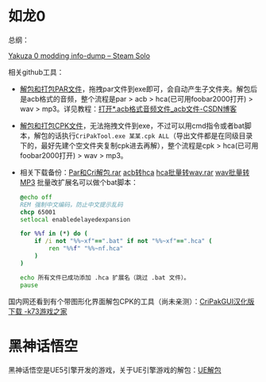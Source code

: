 # 如龙0

总纲：

[Yakuza 0 modding info-dump – Steam Solo](https://steamsolo.com/guide/yakuza-0-modding-info-dump-yakuza-0/)

相关github工具：

- [解包和打包PAR文件](https://github.com/gibbed/Gibbed.Yakuza0)，拖拽par文件到exe即可，会自动产生子文件夹。解包后是acb格式的音频，整个流程是par > acb > hca(已可用foobar2000打开) > wav > mp3。详见教程：[打开*.acb格式音频文件_acb文件-CSDN博客](https://blog.csdn.net/qq_41978159/article/details/100743190)

- [解包和打包CPK文件](https://github.com/esperknight/CriPakTools)，无法拖拽文件到exe，不过可以用cmd指令或者bat脚本，解包的话执行`CriPakTool.exe 某某.cpk ALL`（导出文件都是在同级目录下的，最好先建个空文件夹复制cpk进去再解），整个流程是cpk > hca(已可用foobar2000打开) > wav > mp3。

- 相关下载备份：[Par和Cri解包.rar](./Par和Cri解包.rar)   [acb转hca](https://sourceforge.net/projects/vgmtoolbox/)   [hca批量转wav.rar](./hca批量转wav.rar)   [wav批量转MP3](./C#_批量wav转MP3导入Nuget包.md)
  批量改扩展名可以做个bat脚本：

  ```bat
  @echo off
  REM 强制中文编码，防止中文提示乱码
  chcp 65001
  setlocal enabledelayedexpansion
  
  for %%f in (*) do (
      if /i not "%%~xf"==".bat" if not "%%~xf"==".hca" (
          ren "%%f" "%%~nf.hca"
      )
  )
  
  echo 所有文件已成功添加 .hca 扩展名（跳过 .bat 文件）。
  pause
  ```


国内网还看到有个带图形化界面解包CPK的工具（尚未亲测）：[CriPakGUI汉化版下载 -k73游戏之家](http://www.k73.com/down/soft/242290.html)

# 黑神话悟空

黑神话悟空是UE5引擎开发的游戏，关于UE引擎游戏的解包：[UE解包](../UE/UE知识外链.md)